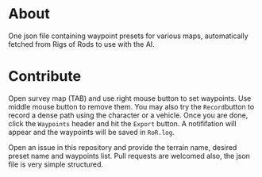 # About
One json file containing waypoint presets for various maps, automatically fetched from Rigs of Rods to use with the AI.

# Contribute
Open survey map (TAB) and use right mouse button to set waypoints. Use middle mouse button to remove them. You may also try the `Record`button to record a dense path using the character or a vehicle. Once you are done, click the `Waypoints` header and hit the `Export` button. A notififation will appear and the waypoints will be saved in `RoR.log`.

Open an issue in this repository and provide the terrain name, desired preset name and waypoints list. Pull requests are welcomed also, the json file is very simple structured.
